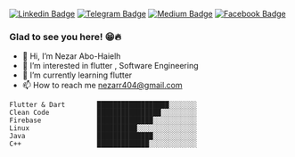 
[![Linkedin Badge](https://img.shields.io/badge/-LinkedIn-0e76a8?style=flat-square&logo=Linkedin&logoColor=white)](https://linkedin.com/in/nezar-abo-haileh)
[![Telegram Badge](https://img.shields.io/badge/-Telegram-0088cc?style=flat-square&logo=Telegram&logoColor=white)](https://t.me/nezarab6)
[![Medium Badge](https://img.shields.io/badge/medium-%2312100E.svg?&style=for-square&logo=medium&logoColor=white)](https://gapur-kassym.medium.com/@nezarr404)
[![Facebook Badge](https://img.shields.io/badge/Facebook-1877F2?style=for-the-square&logo=facebook&logoColor=white)](https://facebook.com/nezarab6)

### Glad to see you here! 😁🔥
- 👋 Hi, I’m Nezar Abo-Haielh
- 👀 I’m interested in flutter , Software Engineering
- 🌱 I’m currently learning flutter
- 📫 How to reach me nezarr404@gmail.com


<!--START_SECTION:waka-->
```text
Flutter & Dart        ██████████████████░░░░░░░   
Clean Code            ████████████████░░░░░░░░░
Firebase              ██████████████░░░░░░░░░░░   
Linux                 ██████████░░░░░░░░░░░░░░░ 
Java                  ██████████████░░░░░░░░░░░ 
C++                   █████████████░░░░░░░░░░░░
```
<!--END_SECTION:waka-->
<!---
nezarab404/nezarab404 is a ✨ special ✨ repository because its `README.md` (this file) appears on your GitHub profile.
You can click the Preview link to take a look at your changes.
--->
